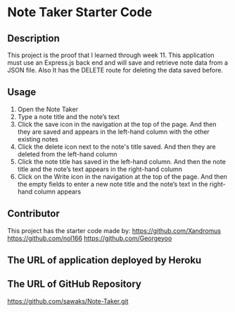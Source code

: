 # Note Taker Starter Code

## Description
This project is the proof that I learned through week 11. This application must use an Express.js back end and will save and retrieve note data from a JSON file. Also It has the DELETE route for deleting the data saved before.

## Usage
1. Open the Note Taker
2. Type a note title and the note’s text
3. Click the save icon in the navigation at the top of the page. And then they are saved and appears in the left-hand column with the other existing notes 
4. Click the delete icon next to the note's title saved. And then they are deleted from the left-hand column
5. Click the note title has saved in the left-hand column. And then the note title and the note’s text appears in the right-hand column
6. Click on the Write icon in the navigation at the top of the page. And then the empty fields to enter a new note title and the note’s text in the right-hand column appears

## Contributor 
This project has the starter code made by:
https://github.com/Xandromus
https://github.com/nol166
https://github.com/Georgeyoo

## The URL of application deployed by Heroku 

## The URL of GitHub Repository
https://github.com/sawaks/Note-Taker.git
